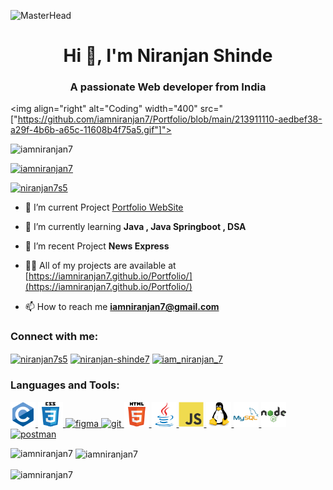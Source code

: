 ![MasterHead](https://user-images.githubusercontent.com/74038190/225813708-98b745f2-7d22-48cf-9150-083f1b00d6c9.gif)

<h1 align="center">Hi 👋, I'm Niranjan Shinde</h1>
<h3 align="center">A passionate Web developer from India</h3>


<img align="right" alt="Coding" width="400" src="["https://github.com/iamniranjan7/Portfolio/blob/main/213911110-aedbef38-a29f-4b6b-a65c-11608b4f75a5.gif"]">

<p align="left"> <img src="https://komarev.com/ghpvc/?username=iamniranjan7&label=Profile%20views&color=0e75b6&style=flat" alt="iamniranjan7" /> </p>

<p align="left"> <a href="https://github.com/ryo-ma/github-profile-trophy"><img src="https://github-profile-trophy.vercel.app/?username=iamniranjan7" alt="iamniranjan7" /></a> </p>

<p align="left"> <a href="https://twitter.com/niranjan7s5" target="blank"><img src="https://img.shields.io/twitter/follow/niranjan7s5?logo=twitter&style=for-the-badge" alt="niranjan7s5" /></a> </p>

- 🔭 I’m current Project [Portfolio WebSite](https://iamniranjan7.github.io/Portfolio/)

- 🌱 I’m currently learning **Java , Java Springboot , DSA**

- 🔭 I’m recent Project **News Express**

- 👨‍💻 All of my projects are available at [https://iamniranjan7.github.io/Portfolio/](https://iamniranjan7.github.io/Portfolio/)

- 📫 How to reach me **iamniranjan7@gmail.com**

<h3 align="left">Connect with me:</h3>
<p align="left">
<a href="https://twitter.com/niranjan7s5" target="blank"><img align="center" src="https://raw.githubusercontent.com/rahuldkjain/github-profile-readme-generator/master/src/images/icons/Social/twitter.svg" alt="niranjan7s5" height="30" width="40" /></a>
<a href="https://linkedin.com/in/niranjan-shinde7" target="blank"><img align="center" src="https://raw.githubusercontent.com/rahuldkjain/github-profile-readme-generator/master/src/images/icons/Social/linked-in-alt.svg" alt="niranjan-shinde7" height="30" width="40" /></a>
<a href="https://instagram.com/iam_niranjan_7" target="blank"><img align="center" src="https://raw.githubusercontent.com/rahuldkjain/github-profile-readme-generator/master/src/images/icons/Social/instagram.svg" alt="iam_niranjan_7" height="30" width="40" /></a>
</p>

<h3 align="left">Languages and Tools:</h3>
<p align="left"> <a href="https://www.cprogramming.com/" target="_blank" rel="noreferrer"> <img src="https://raw.githubusercontent.com/devicons/devicon/master/icons/c/c-original.svg" alt="c" width="40" height="40"/> </a> <a href="https://www.w3schools.com/css/" target="_blank" rel="noreferrer"> <img src="https://raw.githubusercontent.com/devicons/devicon/master/icons/css3/css3-original-wordmark.svg" alt="css3" width="40" height="40"/> </a> <a href="https://www.figma.com/" target="_blank" rel="noreferrer"> <img src="https://www.vectorlogo.zone/logos/figma/figma-icon.svg" alt="figma" width="40" height="40"/> </a> <a href="https://git-scm.com/" target="_blank" rel="noreferrer"> <img src="https://www.vectorlogo.zone/logos/git-scm/git-scm-icon.svg" alt="git" width="40" height="40"/> </a> <a href="https://www.w3.org/html/" target="_blank" rel="noreferrer"> <img src="https://raw.githubusercontent.com/devicons/devicon/master/icons/html5/html5-original-wordmark.svg" alt="html5" width="40" height="40"/> </a> <a href="https://www.java.com" target="_blank" rel="noreferrer"> <img src="https://raw.githubusercontent.com/devicons/devicon/master/icons/java/java-original.svg" alt="java" width="40" height="40"/> </a> <a href="https://developer.mozilla.org/en-US/docs/Web/JavaScript" target="_blank" rel="noreferrer"> <img src="https://raw.githubusercontent.com/devicons/devicon/master/icons/javascript/javascript-original.svg" alt="javascript" width="40" height="40"/> </a> <a href="https://www.linux.org/" target="_blank" rel="noreferrer"> <img src="https://raw.githubusercontent.com/devicons/devicon/master/icons/linux/linux-original.svg" alt="linux" width="40" height="40"/> </a> <a href="https://www.mysql.com/" target="_blank" rel="noreferrer"> <img src="https://raw.githubusercontent.com/devicons/devicon/master/icons/mysql/mysql-original-wordmark.svg" alt="mysql" width="40" height="40"/> </a> <a href="https://nodejs.org" target="_blank" rel="noreferrer"> <img src="https://raw.githubusercontent.com/devicons/devicon/master/icons/nodejs/nodejs-original-wordmark.svg" alt="nodejs" width="40" height="40"/> </a> <a href="https://postman.com" target="_blank" rel="noreferrer"> <img src="https://www.vectorlogo.zone/logos/getpostman/getpostman-icon.svg" alt="postman" width="40" height="40"/> </a> </p>

<p><img align="left" src="https://github-readme-stats.vercel.app/api/top-langs?username=iamniranjan7&show_icons=true&locale=en&layout=compact" alt="iamniranjan7" /></p>

<p>&nbsp;<img align="center" src="https://github-readme-stats.vercel.app/api?username=iamniranjan7&show_icons=true&locale=en" alt="iamniranjan7" /></p>

<p><img align="center" src="https://github-readme-streak-stats.herokuapp.com/?user=iamniranjan7&" alt="iamniranjan7" /></p>
